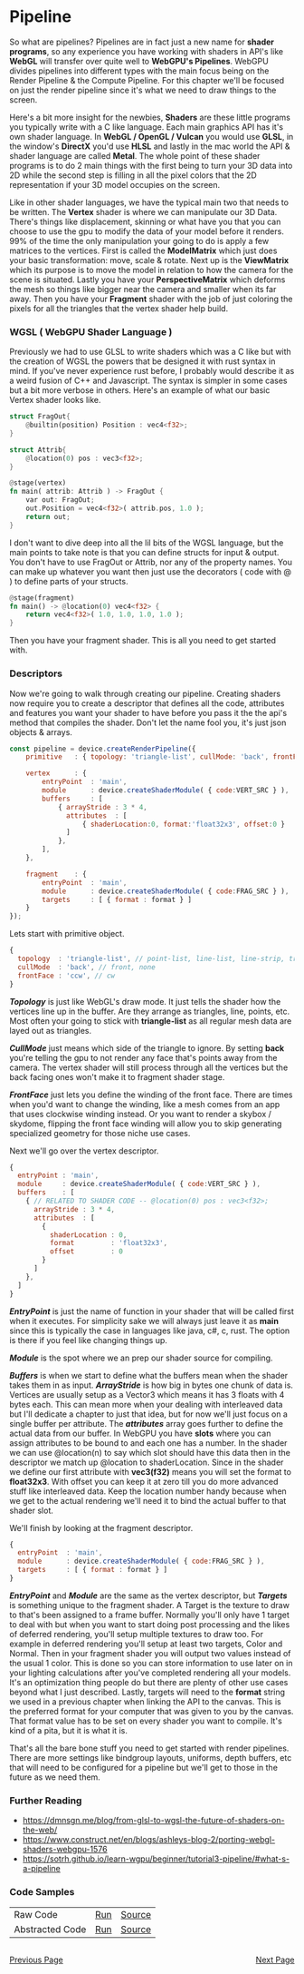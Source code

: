 # Pipeline
So what are pipelines? Pipelines are in fact just a new name for **shader programs**, so any experience you have working with shaders in API's like **WebGL** will transfer over quite well to **WebGPU's Pipelines**. WebGPU divides pipelines into different types with the main focus being on the Render Pipeline & the Compute Pipeline. For this chapter we'll be focused on just the render pipeline since it's what we need to draw things to the screen.

Here's a bit more insight for the newbies, **Shaders** are these little programs you typically write with a C like language. Each main graphics API has it's own shader language. In **WebGL / OpenGL / Vulcan** you would use **GLSL**, in the window's **DirectX** you'd use **HLSL** and lastly in the mac world the API & shader language are called **Metal**. The whole point of these shader programs is to do 2 main things with the first being to turn your 3D data into 2D while the second step is filling in all the pixel colors that the 2D representation if your 3D model occupies on the screen.

Like in other shader languages, we have the typical main two that needs to be written. The **Vertex** shader is where we can manipulate our 3D Data. There's things like displacement, skinning or what have you that you can choose to use the gpu to modify the data of your model before it renders. 99% of the time the only manipulation your going to do is apply a few matrices to the vertices. First is called the **ModelMatrix** which just does your basic transformation: move, scale & rotate. Next up is the **ViewMatrix** which its purpose is to move the model in relation to how the camera for the scene is situated. Lastly you have your **PerspectiveMatrix** which deforms the mesh so things like bigger near the camera and smaller when its far away. Then you have your **Fragment** shader with the job of just coloring the pixels for all the triangles that the vertex shader help build.

### WGSL ( WebGPU Shader Language )

Previously we had to use GLSL to write shaders which was a C like but with the creation of WGSL the powers that be designed it with rust syntax in mind. If you've never experience rust before, I probably would describe it as a weird fusion of C++ and Javascript. The syntax is simpler in some cases but a bit more verbose in others. Here's an example of what our basic Vertex shader looks like.

```rust
struct FragOut{
    @builtin(position) Position : vec4<f32>;
}

struct Attrib{
    @location(0) pos : vec3<f32>;
}

@stage(vertex)
fn main( attrib: Attrib ) -> FragOut {
    var out: FragOut;
    out.Position = vec4<f32>( attrib.pos, 1.0 );
    return out;
}
```

I don't want to dive deep into all the lil bits of the WGSL language, but the main points to take note is that you can define structs for input & output. You don't have to use FragOut or Attrib, nor any of the property names. You can make up whatever you want then just use the decorators ( code with @ ) to define parts of your structs.

```rust
@stage(fragment)
fn main() -> @location(0) vec4<f32> {
    return vec4<f32>( 1.0, 1.0, 1.0, 1.0 );
}
```
Then you have your fragment shader. This is all you need to get started with.

### Descriptors

Now we're going to walk through creating our pipeline. Creating shaders now require you to create a descriptor that defines all the code, attributes and features you want your shader to have before you pass it the the api's method that compiles the shader. Don't let the name fool you, it's just json objects & arrays.

```js
const pipeline = device.createRenderPipeline({
    primitive   : { topology: 'triangle-list', cullMode: 'back', frontFace:'ccw', },

    vertex      : { 
        entryPoint  : 'main', 
        module      : device.createShaderModule( { code:VERT_SRC } ),
        buffers     : [
            { arrayStride : 3 * 4, 
              attributes  : [
                  { shaderLocation:0, format:'float32x3', offset:0 }
              ]
            },
        ],
    },

    fragment    : { 
        entryPoint  : 'main', 
        module      : device.createShaderModule( { code:FRAG_SRC } ), 
        targets     : [ { format : format } ] 
    }
});
```

Lets start with primitive object.
```js
{ 
  topology  : 'triangle-list', // point-list, line-list, line-strip, triangle-strip
  cullMode  : 'back', // front, none
  frontFace : 'ccw', // cw
}
```
***Topology*** is just like WebGL's draw mode. It just tells the shader how the vertices line up in the buffer. Are they arrange as triangles, line, points, etc. Most often your going to stick with **triangle-list** as all regular mesh data are layed out as triangles.

***CullMode*** just means which side of the triangle to ignore. By setting **back** you're telling the gpu to not render any face that's points away from the camera. The vertex shader will still process through all the vertices but the back facing ones won't make it to fragment shader stage.

***FrontFace*** just lets you define the winding of the front face. There are times when you'd want to change the winding, like a mesh comes from an app that uses clockwise winding instead. Or you want to render a skybox / skydome, flipping the front face winding will allow you to skip generating specialized geometry for those niche use cases.

Next we'll go over the vertex descriptor.
```js
{
  entryPoint : 'main', 
  module     : device.createShaderModule( { code:VERT_SRC } ),
  buffers    : [
    { // RELATED TO SHADER CODE -- @location(0) pos : vec3<f32>;
      arrayStride : 3 * 4, 
      attributes  : [
        { 
          shaderLocation : 0, 
          format         : 'float32x3', 
          offset         : 0
        }
      ]
    },
  ]
}
```

***EntryPoint*** is just the name of function in your shader that will be called first when it executes. For simplicity sake we will always just leave it as **main** since this is typically the case in languages like java, c#, c, rust. The option is there if you feel like changing things up.

***Module*** is the spot where we an prep our shader source for compiling.

***Buffers*** is when we start to define what the buffers mean when the shader takes them in as input. ***ArrayStride*** is how big in bytes one chunk of data is. Vertices are usually setup as a Vector3 which means it has 3 floats with 4 bytes each. This can mean more when your dealing with interleaved data but I'll dedicate a chapter to just that idea, but for now we'll just focus on a single buffer per attribute. The ***attributes*** array goes further to define the actual data from our buffer. In WebGPU you have **slots** where you can assign attributes to be bound to and each one has a number. In the shader we can use @location(n) to say which slot should have this data then in the descriptor we match up @location to shaderLocation. Since in the shader we define our first attribute with **vec3(f32)** means you will set the format to **float32x3**. With offset you can keep it at zero till you do more advanced stuff like interleaved data. Keep the location number handy because when we get to the actual rendering we'll need it to bind the actual buffer to that shader slot.

We'll finish by looking at the fragment descriptor.
```js
{ 
  entryPoint  : 'main', 
  module      : device.createShaderModule( { code:FRAG_SRC } ), 
  targets     : [ { format : format } ] 
}
```

***EntryPoint*** and ***Module*** are the same as the vertex descriptor, but ***Targets*** is something unique to the fragment shader. A Target is the texture to draw to that's been assigned to a frame buffer. Normally you'll only have 1 target to deal with but when you want to start doing post processing and the likes of deferred rendering, you'll setup multiple textures to draw too. For example in deferred rendering you'll setup at least two targets, Color and Normal. Then in your fragment shader you will output two values instead of the usual 1 color. This is done so you can store information to use later on in your lighting calculations after you've completed rendering all your models. It's an optimization thing people do but there are plenty of other use cases beyond what I just described. Lastly, targets will need to the **format** string we used in a previous chapter when linking the API to the canvas. This is the preferred format for your computer that was given to you by the canvas. That format value has to be set on every shader you want to compile. It's kind of a pita, but it is what it is.


That's all the bare bone stuff you need to get started with render pipelines. There are more settings like bindgroup layouts, uniforms, depth buffers, etc that will need to be configured for a pipeline but we'll get to those in the future as we need them.

### Further Reading

- https://dmnsgn.me/blog/from-glsl-to-wgsl-the-future-of-shaders-on-the-web/
- https://www.construct.net/en/blogs/ashleys-blog-2/porting-webgl-shaders-webgpu-1576
- https://sotrh.github.io/learn-wgpu/beginner/tutorial3-pipeline/#what-s-a-pipeline


### Code Samples
||||
| - | -: | -: |
| Raw Code | <a href="/learn_webgpu/lessons/004_pipeline/raw_code.html" target="_blank">Run</a> | <a href="https://github.com/sketchpunklabs/learn_webgpu/blob/main/lessons/004_pipeline/raw_code.html" target="_blank">Source</a>
| Abstracted Code | <a href="/learn_webgpu/lessons/004_pipeline/abstract_code.html" target="_blank">Run</a> | <a href="https://github.com/sketchpunklabs/learn_webgpu/blob/main/lessons/004_pipeline/abstract_code.html" target="_blank">Source</a>


<div style="float:left">

[Previous Page](/lessons/003_buffers/index.md)

</div>

<div style="float:right">

[Next Page](/lessons/005_renderpass/index.md)

</div>